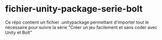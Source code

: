 # fichier-unity-package-serie-bolt
 Ce répo contient un fichier .unitypackage permettant d'importer tout le nécessaire pour suivre la série "Créer un jeu facilement et sans coder avec Unity et Bolt"
